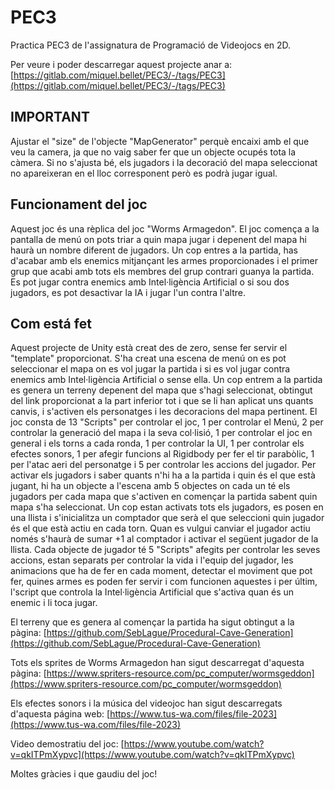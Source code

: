 # PEC3
Practica PEC3 de l'assignatura de Programació de Videojocs en 2D.

Per veure i poder descarregar aquest projecte anar a: [https://gitlab.com/miquel.bellet/PEC3/-/tags/PEC3](https://gitlab.com/miquel.bellet/PEC3/-/tags/PEC3)

## IMPORTANT
Ajustar el "size" de l'objecte "MapGenerator" perquè encaixi amb el que veu la camera, ja que no vaig saber fer que un objecte ocupés tota la càmera. Si no s'ajusta bé, els jugadors i la decoració del mapa seleccionat no apareixeran en el lloc corresponent però es podrà jugar igual.

## Funcionament del joc
Aquest joc és una rèplica del joc "Worms Armagedon". El joc comença a la pantalla de menú on pots triar a quin mapa jugar i depenent del mapa hi haurà un nombre diferent de jugadors. Un cop entres a la partida, has d'acabar amb els enemics mitjançant les armes proporcionades i el primer grup que acabi amb tots els membres del grup contrari guanya la partida.
Es pot jugar contra enemics amb Intel·ligència Artificial o si sou dos jugadors, es pot desactivar la IA i jugar l'un contra l'altre.

## Com está fet
Aquest projecte de Unity està creat des de zero, sense fer servir el "template" proporcionat. S'ha creat una escena de menú on es pot seleccionar el mapa on es vol jugar la partida i si es vol jugar contra enemics amb Intel·ligència Artificial o sense ella. Un cop entrem a la partida es genera un terreny depenent del mapa que s'hagi seleccionat, obtingut del link proporcionat a la part inferior tot i que se li han aplicat uns quants canvis, i s'activen els personatges i les decoracions del mapa pertinent.
El joc consta de 13 "Scripts" per controlar el joc, 1 per controlar el Menú, 2 per controlar la generació del mapa i la seva col·lisió, 1 per controlar el joc en general i els torns a cada ronda, 1 per controlar la UI, 1 per controlar els efectes sonors, 1 per afegir funcions al Rigidbody per fer el tir parabòlic, 1 per l'atac aeri del personatge i 5 per controlar les accions del jugador.
Per activar els jugadors i saber quants n'hi ha a la partida i quin és el que està jugant, hi ha un objecte a l'escena amb 5 objectes on cada un té els jugadors per cada mapa que s'activen en començar la partida sabent quin mapa s'ha seleccionat. Un cop estan activats tots els jugadors, es posen en una llista i s'inicialitza un comptador que serà el que seleccioni quin jugador és el que està actiu en cada torn. Quan es vulgui canviar el jugador actiu només s'haurà de sumar +1 al comptador i activar el següent jugador de la llista.
Cada objecte de jugador té 5 "Scripts" afegits per controlar les seves accions, estan separats per controlar la vida i l'equip del jugador, les animacions que ha de fer en cada moment, detectar el moviment que pot fer, quines armes es poden fer servir i com funcionen aquestes i per últim, l'script que controla la Intel·ligència Artificial que s'activa quan és un enemic i li toca jugar.

El terreny que es genera al començar la partida ha sigut obtingut a la pàgina: [https://github.com/SebLague/Procedural-Cave-Generation](https://github.com/SebLague/Procedural-Cave-Generation)

Tots els sprites de Worms Armagedon han sigut descarregat d'aquesta pàgina: [https://www.spriters-resource.com/pc_computer/wormsgeddon](https://www.spriters-resource.com/pc_computer/wormsgeddon)

Els efectes sonors i la música del videojoc han sigut descarregats d'aquesta página web: [https://www.tus-wa.com/files/file-2023](https://www.tus-wa.com/files/file-2023)

Video demostratiu del joc: [https://www.youtube.com/watch?v=qkITPmXypvc](https://www.youtube.com/watch?v=qkITPmXypvc)

Moltes gràcies i que gaudiu del joc!